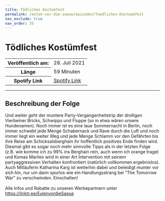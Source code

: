 ```yaml
---
title: Tödliches Kostümfest
permalink: /eulen-vor-die-saeue/episoden/Toedliches-Kostuemfest
nav_exclude: true
nav_order: 35
---
```


# Tödliches Kostümfest
<table class="resp-table dcf-table dcf-table-responsive dcf-table-bordered dcf-table-striped dcf-w-100%">
                    <tbody>
                        <tr>
                            <th scope="row">Veröffentlich am:</th>
                            <td data-label="Veröffentlich am:">28. Juli 2021</td>
                        </tr>
                        <tr>
                            <th scope="row">Länge </th>
                            <td data-label="Länge ">59 Minuten</td>
                        </tr><tr>
                                <th scope="row">Spotify Link</th>
                                <td data-label="Spotify Link"><a href="https://open.spotify.com/episode/5ijwRxvkZ3IzgtnTmutcy3">Spotify Link</a></td>
                            </tr></tbody>
                </table>

***

## Beschreibung der Folge

<div>
Und weiter geht der muntere Party-Vergangenheitstrip der drolligen Vierbeiner Bricks, Schwipps und Fluppe (so in etwa wären unsere Hundenamen). Noch immer ist es eine laue Sommernacht in Berlin, noch immer schwebt jede Menge Schabernack und Rave durch die Luft und noch immer liegt ein weiter Weg und jede Menge Schlamm vor den Gefährten bis ihre Reise am Schicksalsberghain ihr hoffentlich positives Ende finden wird. Diesmal gibt es sogar noch mehr sinnvolle Tipps als in der letzten Folge (z.B. wie komme ich zu 99% ins Berghain rein, auch wenn ich orange trage) und Komas Marlies wird in einer Art Intervention mit seinem partyaggressiven Verhalten konfrontiert (natürlich vollkommen ergebnislos). Auch Mitläuferin Katharina Karg ist weiterhin dabei und beleidigt munter vor sich hin, nur um dann spurlos wie ein Handlungsstrang bei “The Tomorrow War” zu verschwinden. Einschalten! <br>  <br> Alle Infos und Rabatte zu unseren Werbepartnern unter <a href="https://linktr.ee/EulenvordieSaeue">https://linktr.ee/EulenvordieSaeue</a>  
</div>

